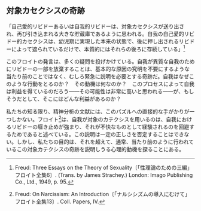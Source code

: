 ## 対象カセクシスの奇跡 
<!-- THE MIRACLE OF OBJECT CATHEXIS -->

「自己愛的リビドーあるいは自我的リビドーは、対象カセクシスが送り出され、再び引き込まれる大きな貯蔵庫であるように思われる。自我の自己愛的リビドー的カセクシスは、幼児期に実現した本来の状態で、後に押し出されるリビドーによって遮られているだけで、本質的にはそれらの後ろに存続している」[^1]
<!-- 'Narcissistic or ego libido seems to be the great reservoir from which the object cathexes are sent out and into which they are withdrawn once more; the narcissistic libidinal cathexis of the ego is the original state of things, realized in earliest childhood, and is merely screened by the later extrusions of libido, but 1 in essentials persists behind them.' -->

[^1]: Freud: Three Essays on the Theory of Sexuality〔「性理論のための三編」フロイト全集6〕. (Trans. by James Strachey.) London: Imago Publishing Co., Ltd., 1949, p. 95.

このフロイトの発言は、多くの疑問を投げかけている。自我が異質な自我のためにリビドーの一部を放棄することは、基本的な原因の究明を不要にするような当たり前のことではなく、むしろ緊急に説明を必要とする奇跡だ。自我はなぜこのような行動をとるのか？　その動機は何なのか？　このプロセスによって自我は利益を得ているのだろう——その可能性は非常に高いと思われる——が、もしそうだとして、そこにはどんな利益があるのか？
<!-- This statement of Freud raises a number of questions. That the ego relinquishes a part of its libido in favor of an alien ego is anything but a matter of course which would make superfluous inquiry into basic causes; rather is it a miracle which urgently requires explanation. Why does the ego act in this manner? What are its motives? Does it gain advantages by this process—as seems very likely—and if so, what advantages? -->

私たちの知る限り、精神分析の文献には、このパズルへの直接的な手がかりが一つしかない。フロイト[^2]は、自我が対象のカテクシスを用いるのは、自我におけるリビドーの堰き止めが強まり、それが不快なものとして経験されるのを回避するためであると述べている。この説明は一定の正しさを否定することはできない。しかし、私たちの目的は、それを超えて、通常、当たり前のように行われているこの対象カテクシスの奇跡を説明しうる心理的動機を探ることにある。
<!-- As far as we know, there is in psychoanalytic literature only one direct clue to this puzzle: Freud2 says that the ego employs object cathexis in order to avoid an increased damming-up of the libido in the ego, which might be experienced as unpleasant. This explanation cannot be denied a certain degree of correctness. It is our purpose to investigate beyond this, and to seek the psychological motives which may explain this miracle of object cathexis which is ordinarily taken so much as a matter of course. -->

[^2]: Freud: On Narcissism: An Introduction〔「ナルシシズムの導入にむけて」フロイト全集13〕. Coll. Papers, IV.
